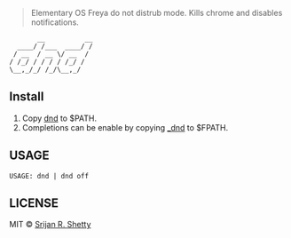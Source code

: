 > Elementary OS Freya do not distrub mode. Kills chrome and disables notifications.

```
       __          __
  ____/ /___  ____/ /
 / __  / __ \/ __  /
/ /_/ / / / / /_/ /
\__,_/_/ /_/\__,_/
```


Install
-------

1. Copy [dnd](dnd) to $PATH.
2. Completions can be enable by copying [\_dnd](\_dnd) to $FPATH.

USAGE
------

```
USAGE: dnd | dnd off
```

LICENSE
-------

MIT © [Srijan R. Shetty](https://srijanshetty.in)
